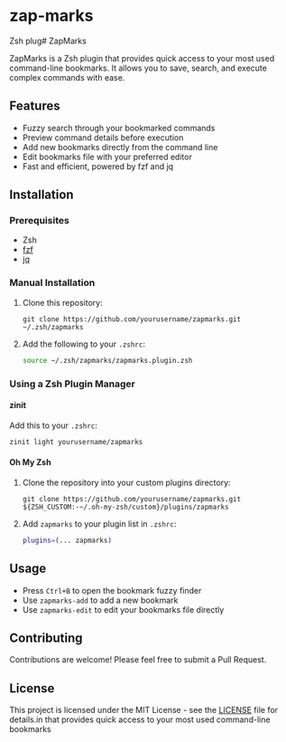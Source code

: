 # zap-marks
 Zsh plug# ZapMarks

ZapMarks is a Zsh plugin that provides quick access to your most used command-line bookmarks. It allows you to save, search, and execute complex commands with ease.

## Features

- Fuzzy search through your bookmarked commands
- Preview command details before execution
- Add new bookmarks directly from the command line
- Edit bookmarks file with your preferred editor
- Fast and efficient, powered by fzf and jq

## Installation

### Prerequisites

- Zsh
- [fzf](https://github.com/junegunn/fzf)
- [jq](https://stedolan.github.io/jq/)

### Manual Installation

1. Clone this repository:
   ```
   git clone https://github.com/yourusername/zapmarks.git ~/.zsh/zapmarks
   ```

2. Add the following to your `.zshrc`:
   ```zsh
   source ~/.zsh/zapmarks/zapmarks.plugin.zsh
   ```

### Using a Zsh Plugin Manager

#### zinit
Add this to your `.zshrc`:
```zsh
zinit light yourusername/zapmarks
```

#### Oh My Zsh
1. Clone the repository into your custom plugins directory:
   ```
   git clone https://github.com/yourusername/zapmarks.git ${ZSH_CUSTOM:-~/.oh-my-zsh/custom}/plugins/zapmarks
   ```
2. Add `zapmarks` to your plugin list in `.zshrc`:
   ```zsh
   plugins=(... zapmarks)
   ```

## Usage

- Press `Ctrl+B` to open the bookmark fuzzy finder
- Use `zapmarks-add` to add a new bookmark
- Use `zapmarks-edit` to edit your bookmarks file directly

## Contributing

Contributions are welcome! Please feel free to submit a Pull Request.

## License

This project is licensed under the MIT License - see the [LICENSE](LICENSE) file for details.in that provides quick access to your most used command-line bookmarks
